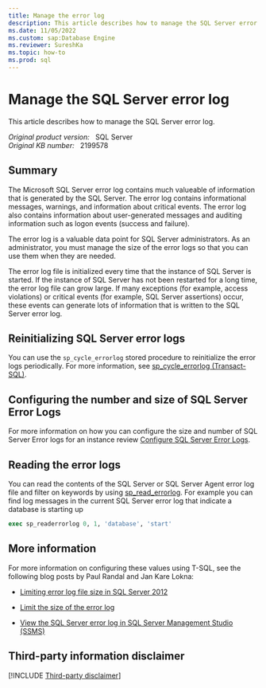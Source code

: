 ```yaml
---
title: Manage the error log
description: This article describes how to manage the SQL Server error log.
ms.date: 11/05/2022
ms.custom: sap:Database Engine
ms.reviewer: SureshKa
ms.topic: how-to
ms.prod: sql
---
```

# Manage the SQL Server error log

This article describes how to manage the SQL Server error log.

_Original product version:_ &nbsp; SQL Server  
_Original KB number:_ &nbsp; 2199578

## Summary

The Microsoft SQL Server error log contains much valueable of information that is generated by the SQL Server. The error log contains informational messages, warnings, and information about critical events. The error log also contains information about user-generated messages and auditing information such as logon events (success and failure).

The error log is a valuable data point for SQL Server administrators. As an administrator, you must manage the size of the error logs so that you can use them when they are needed.

The error log file is initialized every time that the instance of SQL Server is started. If the instance of SQL Server has not been restarted for a long time, the error log file can grow large. If many exceptions (for example, access violations) or critical events (for example, SQL Server assertions) occur, these events can generate lots of information that is written to the SQL Server error log.

## Reinitializing SQL Server error logs

You can use the `sp_cycle_errorlog` stored procedure to reinitialize the error logs periodically. For more information, see [sp_cycle_errorlog (Transact-SQL)](/sql/relational-databases/system-stored-procedures/sp-cycle-errorlog-transact-sql).

## Configuring the number and size of SQL Server Error Logs

For more information on how you can configure the size and number of SQL Server Error logs for an instance review [Configure SQL Server Error Logs](/sql/database-engine/configure-windows/scm-services-configure-sql-server-error-logs).

## Reading the error logs

You can read the contents of the SQL Server or SQL Server Agent error log file and filter on keywords by using [sp_read_errorlog](/sql/relational-databases/system-stored-procedures/sp-readerrorlog-transact-sql). For example you can find log messages in the current SQL Server error log that indicate a database is starting up

```sql
exec sp_readerrorlog 0, 1, 'database', 'start'
```

## More information

For more information on configuring these values using T-SQL, see the following blog posts by Paul Randal and Jan Kare Lokna:

- [Limiting error log file size in SQL Server 2012](http://www.sqlskills.com/blogs/paul/limiting-error-log-file-size-in-sql-server-2012/)

- [Limit the size of the error log](http://lokna.no/?p=1473)

- [View the SQL Server error log in SQL Server Management Studio (SSMS)](/sql/relational-databases/performance/view-the-sql-server-error-log-sql-server-management-studio)

## Third-party information disclaimer

[!INCLUDE [Third-party disclaimer](../../includes/third-party-disclaimer.md)]
